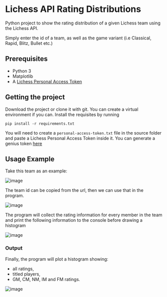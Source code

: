 # Lichess API Rating Distributions
Python project to show the rating distribution of a given Lichess team using the Lichess API.

Simply enter the id of a team, as well as the game variant (i.e Classical, Rapid, Blitz, Bullet etc.)


## Prerequisites
* Python 3
* Matplotlib
* A [Lichess Personal Access Token](https://lichess.org/account/oauth/token)


## Getting the project

Download the project or clone it with git. You can create a virtual environment if you can.
Install the requisites by running

```
pip install -r requirements.txt
```

You will need to create a `personal-access-token.txt` file in the source folder and paste a Lichess Personal Access Token inside it. 
You can generate a genius token [here](https://lichess.org/account/oauth/token)


## Usage Example
Take this team as an example:
 
![image](https://user-images.githubusercontent.com/63872314/132925237-dadb429e-7b5b-4259-802d-63dacc706a7d.png)

The team id can be copied from the url, then we can use that in the program.

![image](https://user-images.githubusercontent.com/63872314/132925330-7b417278-f8cf-4b33-9583-7a0156da5c26.png)

The program will collect the rating information for every member in the team and print the following information to the console before drawing a histogram

![image](https://user-images.githubusercontent.com/63872314/132925402-0d210696-2869-4e9a-affb-4045fa1d12f0.png)


### Output
Finally, the program will plot a histogram showing:

* all ratings,
* titled players,
* GM, CM, NM, IM and FM ratings.

![image](https://user-images.githubusercontent.com/63872314/132925572-25b0818d-c6f8-4640-a3c9-536c7a8af3e0.png)

 
